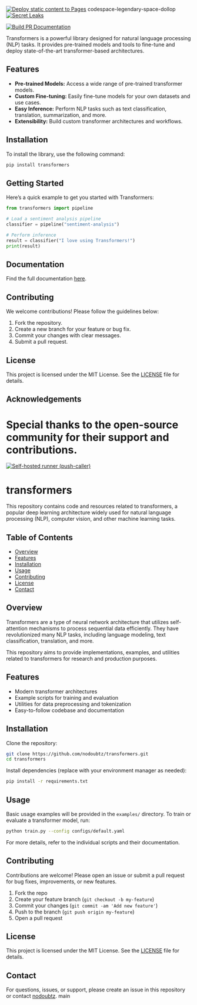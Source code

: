 [![Deploy static content to Pages](https://github.com/nodoubtz/transformers/actions/workflows/static.yml/badge.svg?branch=Main)](https://github.com/nodoubtz/transformers/actions/workflows/static.yml)
codespace-legendary-space-dollop
[![Secret Leaks](https://github.com/nodoubtz/transformers/actions/workflows/trufflehog.yml/badge.svg)](https://github.com/nodoubtz/transformers/actions/workflows/trufflehog.yml)



[![Build PR Documentation](https://github.com/nodoubtz/transformers/actions/workflows/build_pr_documentation.yml/badge.svg)](https://github.com/nodoubtz/transformers/actions/workflows/build_pr_documentation.yml)

Transformers is a powerful library designed for natural language processing (NLP) tasks. It provides pre-trained models and tools to fine-tune and deploy state-of-the-art transformer-based architectures.

## Features

- **Pre-trained Models:** Access a wide range of pre-trained transformer models.
- **Custom Fine-tuning:** Easily fine-tune models for your own datasets and use cases.
- **Easy Inference:** Perform NLP tasks such as text classification, translation, summarization, and more.
- **Extensibility:** Build custom transformer architectures and workflows.

## Installation

To install the library, use the following command:

```bash
pip install transformers
```

## Getting Started

Here’s a quick example to get you started with Transformers:

```python
from transformers import pipeline

# Load a sentiment analysis pipeline
classifier = pipeline("sentiment-analysis")

# Perform inference
result = classifier("I love using Transformers!")
print(result)
```

## Documentation

Find the full documentation [here](https://github.com/nodoubtz/transformers/actions/workflows/build_pr_documentation.yml).

## Contributing

We welcome contributions! Please follow the guidelines below:

1. Fork the repository.
2. Create a new branch for your feature or bug fix.
3. Commit your changes with clear messages.
4. Submit a pull request.

## License

This project is licensed under the MIT License. See the [LICENSE](LICENSE) file for details.

## Acknowledgements

Special thanks to the open-source community for their support and contributions.
=======
[![Self-hosted runner (push-caller)](https://github.com/nodoubtz/transformers/actions/workflows/self-push-caller.yml/badge.svg)](https://github.com/nodoubtz/transformers/actions/workflows/self-push-caller.yml)

# transformers

This repository contains code and resources related to transformers, a popular deep learning architecture widely used for natural language processing (NLP), computer vision, and other machine learning tasks.

## Table of Contents

- [Overview](#overview)
- [Features](#features)
- [Installation](#installation)
- [Usage](#usage)
- [Contributing](#contributing)
- [License](#license)
- [Contact](#contact)

## Overview

Transformers are a type of neural network architecture that utilizes self-attention mechanisms to process sequential data efficiently. They have revolutionized many NLP tasks, including language modeling, text classification, translation, and more.

This repository aims to provide implementations, examples, and utilities related to transformers for research and production purposes.

## Features

- Modern transformer architectures
- Example scripts for training and evaluation
- Utilities for data preprocessing and tokenization
- Easy-to-follow codebase and documentation

## Installation

Clone the repository:

```bash
git clone https://github.com/nodoubtz/transformers.git
cd transformers
```

Install dependencies (replace with your environment manager as needed):

```bash
pip install -r requirements.txt
```

## Usage

Basic usage examples will be provided in the `examples/` directory. To train or evaluate a transformer model, run:

```bash
python train.py --config configs/default.yaml
```

For more details, refer to the individual scripts and their documentation.

## Contributing

Contributions are welcome! Please open an issue or submit a pull request for bug fixes, improvements, or new features.

1. Fork the repo
2. Create your feature branch (`git checkout -b my-feature`)
3. Commit your changes (`git commit -am 'Add new feature'`)
4. Push to the branch (`git push origin my-feature`)
5. Open a pull request

## License

This project is licensed under the MIT License. See the [LICENSE](LICENSE) file for details.

## Contact

For questions, issues, or support, please create an issue in this repository or contact [nodoubtz](https://github.com/nodoubtz).
main
